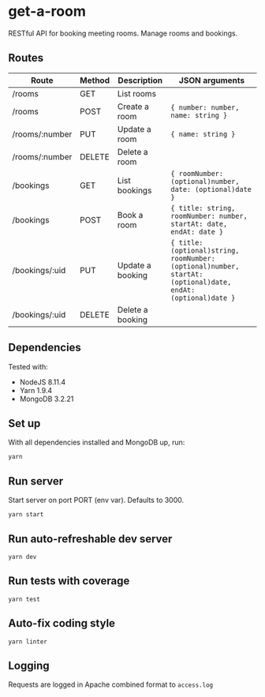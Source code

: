 get-a-room
============

RESTful API for booking meeting rooms. Manage rooms and bookings.

Routes
------

| Route          | Method | Description      | JSON arguments |
|----------------|--------|------------------|----------------|
| /rooms         | GET    | List rooms       |                |
| /rooms         | POST   | Create a room    | `{ number: number, name: string }` |
| /rooms/:number | PUT    | Update a room    | `{ name: string }` |
| /rooms/:number | DELETE | Delete a room    |                |
| /bookings      | GET    | List bookings    | `{ roomNumber: (optional)number, date: (optional)date }` |
| /bookings      | POST   | Book a room      | `{ title: string, roomNumber: number, startAt: date, endAt: date }` |
| /bookings/:uid | PUT    | Update a booking | `{ title: (optional)string, roomNumber: (optional)number, startAt: (optional)date, endAt: (optional)date }` |
| /bookings/:uid | DELETE | Delete a booking |                |

Dependencies
------------

Tested with:

- NodeJS 8.11.4
- Yarn 1.9.4
- MongoDB 3.2.21


Set up
------

With all dependencies installed and MongoDB up, run:

`yarn`

Run server
----------

Start server on port PORT (env var). Defaults to 3000.

`yarn start`

Run auto-refreshable dev server
-------------------------------

`yarn dev`

Run tests with coverage
---------------------

`yarn test`

Auto-fix coding style
---------------------

`yarn linter`

Logging
-------

Requests are logged in Apache combined format to `access.log`